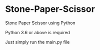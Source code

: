 # Stone-Paper-Scissor
Stone Paper Scissor using Python


Python 3.6 or above is required

Just simply run the main.py file
